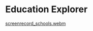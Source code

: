 # Education Explorer

[screenrecord_schools.webm](https://github.com/user-attachments/assets/e36d9191-0166-4b7e-813e-769d95fcb14b)

